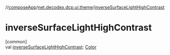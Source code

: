 //[composeApp](../../index.md)/[net.decodex.dcp.ui.theme](index.md)/[inverseSurfaceLightHighContrast](inverse-surface-light-high-contrast.md)

# inverseSurfaceLightHighContrast

[common]\
val [inverseSurfaceLightHighContrast](inverse-surface-light-high-contrast.md): [Color](https://developer.android.com/reference/kotlin/androidx/compose/ui/graphics/Color.html)
